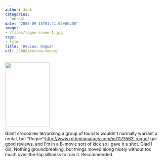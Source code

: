 ```yaml
---
author: Jack
categories:
- Journal
date: "2008-09-15T01:41:02+00:00"
image:
- /files/rogue-scene-1.jpg
tags:
- film
title: 'Review: Rogue'
url: /2008/review-rogue/
---
```


[<img src="/files//rogue-cover.jpg" alt="" title="rogue-cover" width="144" height="207" class="alignleft size-full wp-image-2680" />][1]

<span class="drop_cap">G</span>iant crocodiles terrorizing a group of tourists wouldn't normally warrant a rental, but "Rogue":http://www.rottentomatoes.com/m/1173563-rogue/ got good reviews, and I'm in a B-movie sort of kick so I gave it a shot. Glad I did. Nothing groundbreaking, but things moved along nicely without too much over-the-top silliness to ruin it. Recommended.

 [1]: /files//rogue-cover.jpg